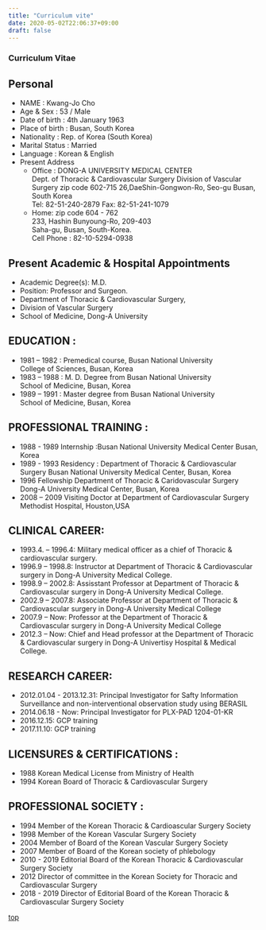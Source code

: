 ```yaml
---
title: "Curriculum vite"
date: 2020-05-02T22:06:37+09:00
draft: false
---
```


### Curriculum Vitae

## Personal
 - NAME : Kwang-Jo Cho       
 - Age & Sex : 53 / Male
 - Date of birth : 4th January 1963
 - Place of birth : Busan, South Korea
 - Nationality : Rep. of Korea (South Korea)
 - Marital Status : Married
 - Language : Korean & English
 - Present Address
    - Office : DONG-A UNIVERSITY MEDICAL CENTER    
           Dept. of Thoracic & Cardiovascular Surgery
           Division of Vascular Surgery 
            zip code  602-715 
            26,DaeShin-Gongwon-Ro, Seo-gu 
            Busan, South Korea    
            Tel:  82-51-240-2879 
            Fax: 82-51-241-1079 
    - Home: zip code  604 - 762    
       233, Hashin Bunyoung-Ro,  209-403     
       Saha-gu, Busan, South-Korea.  
       Cell Phone : 82-10-5294-0938 

## Present Academic & Hospital Appointments
 - Academic Degree(s): M.D.
 - Position: Professor and Surgeon.
 - Department of Thoracic & Cardiovascular Surgery,
 - Division of Vascular Surgery
 - School of Medicine, Dong-A University

## EDUCATION :
 - 1981 – 1982 :  Premedical course, Busan National University    
                      College of Sciences, Busan, Korea
 - 1983 – 1988 :  M. D. Degree from Busan National University    
                      School of Medicine, Busan, Korea
 - 1989 – 1991 :  Master degree from Busan National University    
                      School of Medicine, Busan, Korea
   
## PROFESSIONAL TRAINING :
 - 1988 - 1989  Internship :Busan National University Medical Center Busan, Korea
 - 1989 - 1993  Residency : Department of Thoracic & Cardiovascular Surgery
    Busan National University Medical Center,  Busan, Korea
 - 1996 Fellowship  Department of Thoracic & Caridovascular Surgery
    Dong-A University Medical Center,  Busan, Korea
 - 2008 – 2009  Visiting Doctor at Department of Cardiovascular Surgery
    Methodist Hospital, Houston,USA

## CLINICAL CAREER:
 - 1993.4. – 1996.4: Military medical officer as a chief of Thoracic & cardiovascular surgery.
 - 1996.9 – 1998.8: Instructor at Department of Thoracic & Cardiovascular surgery in Dong-A University Medical College.
 - 1998.9 – 2002.8: Assisstant Professor at Department of Thoracic & Cardiovascular surgery in Dong-A University Medical College.
 - 2002.9 – 2007.8: Associate Professor at Department of Thoracic & Cardiovascular surgery in Dong-A University Medical College
 - 2007.9 – Now:  Professor at the Department of Thoracic & Cardiovascular surgery in Dong-A University Medical College
 - 2012.3 – Now:  Chief and Head professor at the Department of Thoracic & Cardiovascular surgery in Dong-A Univertisy Hospital & Medical College.
  
## RESEARCH CAREER:
 - 2012.01.04 - 2013.12.31: Principal Investigator for Safty Information Surveillance and non-interventional observation study using BERASIL
 - 2014.06.18 - Now: Principal Investigator for PLX-PAD 1204-01-KR
 - 2016.12.15: GCP training
 - 2017.11.10: GCP training


## LICENSURES & CERTIFICATIONS :
 - 1988        Korean Medical License from Ministry of Health
 - 1994        Korean Board of Thoracic & Cardiovascular Surgery
 
## PROFESSIONAL SOCIETY :
 - 1994        Member of the Korean Thoracic & Cardioascular Surgery Society
 - 1998        Member of the Korean Vascular Surgery Society
 - 2004        Member of Board of the Korean Vascular Surgery Society
 - 2007        Member of Board of the Korean society of phlebology
 - 2010 - 2019 Editorial Board of the Korean Thoracic & Cardiovascular Surgery Society
 - 2012        Director of committee in the Korean Society for Thoracic and Cardiovascular Surgery
 - 2018 - 2019 Director of Editorial Board of the Korean Thoracic & Cardiovascular Surgery Society

[top](#top) 


